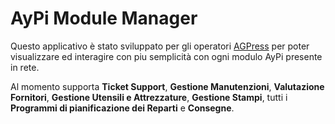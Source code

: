 ﻿# AyPi Module Manager

Questo applicativo è stato sviluppato per gli operatori [AGPress](https://agpress-srl.it/) per poter visualizzare
ed interagire con piu semplicità con ogni modulo AyPi presente in rete.

Al momento supporta **Ticket Support**, **Gestione Manutenzioni**, **Valutazione Fornitori**, **Gestione Utensili e Attrezzature**, **Gestione Stampi**, tutti i **Programmi di pianificazione dei Reparti** e **Consegne**.
